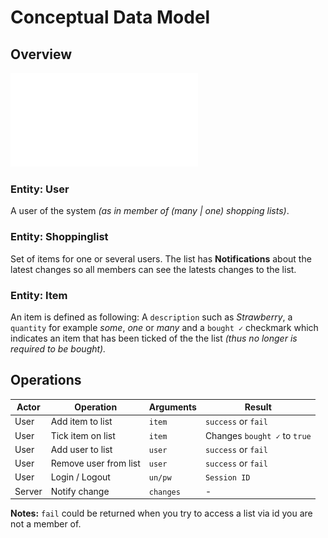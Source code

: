 
# Conceptual Data Model

## Overview

![ERD](figures/ERD.pdf)

### Entity: User
A user of the system *(as in member of (many | one) shopping lists)*.

### Entity: Shoppinglist
Set of items for one or several users. The list has **Notifications** about the latest changes so all members can see the latests changes to the list.

### Entity: Item
An item is defined as following: A `description` such as *Strawberry*, a `quantity` for example *some*, *one* or *many* and a `bought ✓` checkmark which indicates an item that has been ticked of the the list *(thus no longer is required to be bought).*

## Operations

Actor			| Operation			| Arguments | Result
-------------	|-------------------|-----------|-------
User 			| Add item to list	| `item`    | `success` or `fail`
User 			| Tick item on list | `item` | Changes `bought ✓` to `true`
User 			| Add user to list | `user` | `success` or `fail`
User			| Remove user from list | `user` | `success` or `fail`
User			| Login / Logout | `un/pw` | `Session ID`
Server 		| Notify change | `changes` | -

**Notes:** `fail` could be returned when you try to access a list via id you are not a member of.

